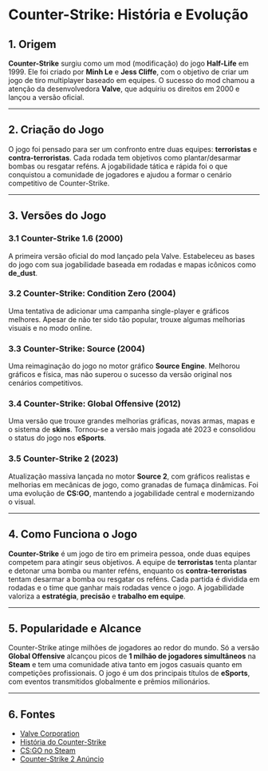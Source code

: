 # Counter-Strike: História e Evolução

## 1. Origem
**Counter-Strike** surgiu como um mod (modificação) do jogo **Half-Life** em 1999. Ele foi criado por **Minh Le** e **Jess Cliffe**, com o objetivo de criar um jogo de tiro multiplayer baseado em equipes. O sucesso do mod chamou a atenção da desenvolvedora **Valve**, que adquiriu os direitos em 2000 e lançou a versão oficial.

---

## 2. Criação do Jogo
O jogo foi pensado para ser um confronto entre duas equipes: **terroristas** e **contra-terroristas**. Cada rodada tem objetivos como plantar/desarmar bombas ou resgatar reféns. A jogabilidade tática e rápida foi o que conquistou a comunidade de jogadores e ajudou a formar o cenário competitivo de Counter-Strike.

---

## 3. Versões do Jogo

### 3.1 Counter-Strike 1.6 (2000)
A primeira versão oficial do mod lançado pela Valve. Estabeleceu as bases do jogo com sua jogabilidade baseada em rodadas e mapas icônicos como **de_dust**.

### 3.2 Counter-Strike: Condition Zero (2004)
Uma tentativa de adicionar uma campanha single-player e gráficos melhores. Apesar de não ter sido tão popular, trouxe algumas melhorias visuais e no modo online.

### 3.3 Counter-Strike: Source (2004)
Uma reimaginação do jogo no motor gráfico **Source Engine**. Melhorou gráficos e física, mas não superou o sucesso da versão original nos cenários competitivos.

### 3.4 Counter-Strike: Global Offensive (2012)
Uma versão que trouxe grandes melhorias gráficas, novas armas, mapas e o sistema de **skins**. Tornou-se a versão mais jogada até 2023 e consolidou o status do jogo nos **eSports**.

### 3.5 Counter-Strike 2 (2023)
Atualização massiva lançada no motor **Source 2**, com gráficos realistas e melhorias em mecânicas de jogo, como granadas de fumaça dinâmicas. Foi uma evolução de **CS:GO**, mantendo a jogabilidade central e modernizando o visual.

---

## 4. Como Funciona o Jogo
**Counter-Strike** é um jogo de tiro em primeira pessoa, onde duas equipes competem para atingir seus objetivos. A equipe de **terroristas** tenta plantar e detonar uma bomba ou manter reféns, enquanto os **contra-terroristas** tentam desarmar a bomba ou resgatar os reféns. Cada partida é dividida em rodadas e o time que ganhar mais rodadas vence o jogo. A jogabilidade valoriza a **estratégia**, **precisão** e **trabalho em equipe**.

---

## 5. Popularidade e Alcance
Counter-Strike atinge milhões de jogadores ao redor do mundo. Só a versão **Global Offensive** alcançou picos de **1 milhão de jogadores simultâneos** na **Steam** e tem uma comunidade ativa tanto em jogos casuais quanto em competições profissionais. O jogo é um dos principais títulos de **eSports**, com eventos transmitidos globalmente e prêmios milionários.

---

## 6. Fontes
- [Valve Corporation](https://www.valvesoftware.com/)
- [História do Counter-Strike](https://pt.wikipedia.org/wiki/Counter-Strike)
- [CS:GO no Steam](https://store.steampowered.com/app/730/CounterStrike_Global_Offensive/)
- [Counter-Strike 2 Anúncio](https://store.steampowered.com/news/group/3382/)
